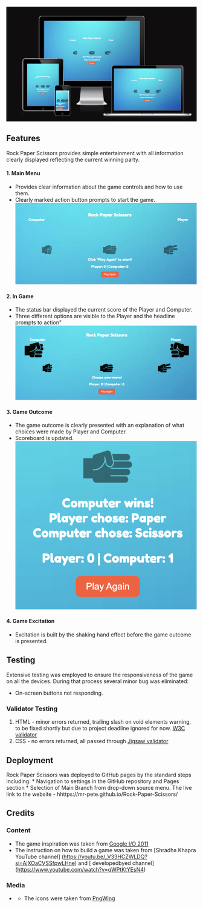 ![screenshot](assets/images/Screens.png "Screenshot")


## Features

Rock Paper Scissors provides simple entertainment with all information clearly displayed reflecting the current winning party.
 
#### 1. Main Menu     
  * Provides clear information about the game controls and how to use them. 
  * Clearly marked action button prompts to start the game.
 ![main menu screenshot](assets/images/Start.png "Main Menu Screenshot") 
 

#### 2. In Game 
  * The status bar displayed the current score of the Player and Computer.
  * Three different options are visible to the Player and the headline prompts to action"
  ![in game screenshot](assets/images/Game.png "In Game Screnshot")

#### 3. Game Outcome 
  * The game outcome is clearly presented with an explanation of what choices were made by Player and Computer. 
  * Scoreboard is updated. 
  ![game result screenshot](assets/images/Result.png "Game Result Screnshot")


#### 4. Game Excitation 
  * Excitation is built by the shaking hand effect before the game outcome is presented. 


## Testing 
  Extensive testing was employed to ensure the responsiveness of the game on all the devices. During that process several minor bug was eliminated:
   * On-screen buttons not responding. 
  
### Validator Testing 
  1. HTML - minor errors returned, trailing slash on void elements warning, to be fixed shortly but due to project deadline ignored for now. [W3C validator](https://validator.w3.org/nu/?doc=https%3A%2F%2Fmr-pete.github.io%2FRock-Paper-Scissors%2F)
  2. CSS - no errors returned, all passed through [Jigsaw validator](https://jigsaw.w3.org/css-validator/validator?uri=https%3A%2F%2Fmr-pete.github.io%2FRock-Paper-Scissors&profile=css3svg&usermedium=all&warning=1&vextwarning=&lang=pl-PL)

## Deployment
  Rock Paper Scissors was deployed to GitHub pages by the standard steps including:
    * Navigation to settings in the GitHub repository and Pages section
    * Selection of Main Branch from drop-down source menu.
 The live link to the website - hhttps://mr-pete.github.io/Rock-Paper-Scissors/
 
 ## Credits
 
 ### Content
  * The game inspiration was taken from [Google I/O 2011](https://www.youtube.com/watch?v=yEocRtn_j9s)
  * The instruction on how to build a game was taken from [Shradha Khapra YouTube channel] (https://youtu.be/_V33HCZWLDQ?si=AjXOaCVSSfpwLHne) and [
    developedbyed channel] (https://www.youtube.com/watch?v=qWPtKtYEsN4)

 
 ### Media
  * * The icons were taken from [PngWing](https://www.pngwing.com)
